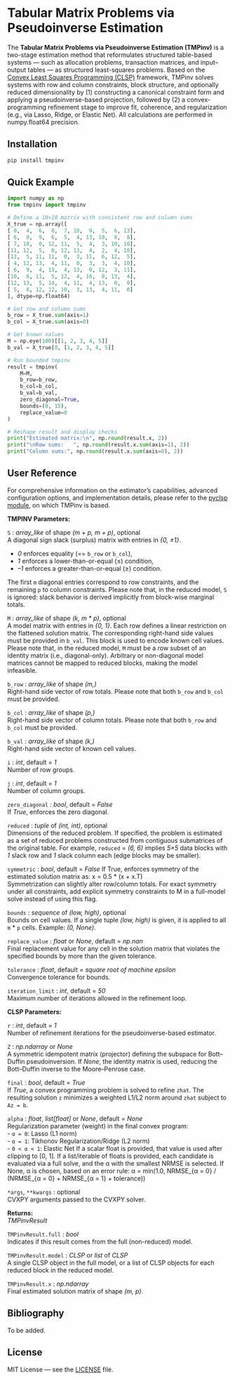 # Tabular Matrix Problems via Pseudoinverse Estimation

The **Tabular Matrix Problems via Pseudoinverse Estimation (TMPinv)** is a two-stage estimation method that reformulates structured table-based systems — such as allocation problems, transaction matrices, and input–output tables — as structured least-squares problems. Based on the [Convex Least Squares Programming (CLSP)](https://pypi.org/project/pyclsp/ "Convex Least Squares Programming") framework, TMPinv solves systems with row and column constraints, block structure, and optionally reduced dimensionality by (1) constructing a canonical constraint form and applying a pseudoinverse-based projection, followed by (2) a convex-programming refinement stage to improve fit, coherence, and regularization (e.g., via Lasso, Ridge, or Elastic Net). All calculations are performed in numpy.float64 precision.

## Installation

```bash
pip install tmpinv
```

## Quick Example

```python
import numpy as np
from tmpinv import tmpinv

# Define a 10×10 matrix with consistent row and column sums
X_true = np.array([
[ 0,  4,  6,  8,  7, 10,  9,  5,  6, 13],
[ 6,  0,  9,  6,  5,  4, 13, 10,  8,  8],
[ 7, 10,  0, 12, 11,  5,  4,  3, 10, 10],
[11, 12,  5,  0, 12, 13,  4,  2,  4, 10],
[13,  5, 11, 11,  0,  3, 11,  6, 12,  5],
[ 4, 12, 13,  4, 11,  0,  3,  3,  4, 10],
[ 6,  9,  4, 13,  4, 13,  0, 12,  3, 11],
[10,  6, 11,  5, 12,  4, 10,  0, 13,  4],
[12, 13,  5, 14,  4, 11,  4, 13,  0,  9],
[ 5,  6, 12, 12, 10,  3, 13,  4, 11,  0]
], dtype=np.float64)

# Get row and column sums
b_row = X_true.sum(axis=1)
b_col = X_true.sum(axis=0)

# Get known values
M = np.eye(100)[[1, 2, 3, 4, 5]]
b_val = X_true[0, [1, 2, 3, 4, 5]]

# Run bounded tmpinv
result = tmpinv(
    M=M,
    b_row=b_row,
    b_col=b_col,
    b_val=b_val,
    zero_diagonal=True,
    bounds=(0, 15),
    replace_value=0
)

# Reshape result and display checks
print("Estimated matrix:\n", np.round(result.x, 2))
print("\nRow sums:   ", np.round(result.x.sum(axis=1), 2))
print("Column sums:", np.round(result.x.sum(axis=0), 2))
```

## User Reference

For comprehensive information on the estimator’s capabilities, advanced configuration options, and implementation details, please refer to the [pyclsp module](https://pypi.org/project/pyclsp/ "Convex Least Squares Programming"), on which TMPinv is based.

**TMPINV Parameters:**  

`S` : *array_like* of shape *(m + p, m + p)*, optional  
A diagonal sign slack (surplus) matrix with entries in *{0, ±1}*.  
-   *0* enforces equality (== `b_row` or `b_col`),  
-  *1* enforces a lower-than-or-equal (≤) condition,  
- *–1* enforces a greater-than-or-equal (≥) condition.  

The first `m` diagonal entries correspond to row constraints, and the remaining `p` to column constraints. Please note that, in the reduced model, `S` is ignored: slack behavior is derived implicitly from block-wise marginal totals.

`M` : *array_like* of shape *(k, m * p)*, optional  
A model matrix with entries in *{0, 1}*. Each row defines a linear restriction on the flattened solution matrix. The corresponding right-hand side values must be provided in `b_val`. This block is used to encode known cell values. Please note that, in the reduced model, `M` must be a row subset of an identity matrix (i.e., diagonal-only). Arbitrary or non-diagonal model matrices cannot be mapped to reduced blocks, making the model infeasible.

`b_row` : *array_like* of shape *(m,)*  
Right-hand side vector of row totals. Please note that both `b_row` and `b_col` must be provided.

`b_col` : *array_like* of shape *(p,)*  
Right-hand side vector of column totals. Please note that both `b_row` and `b_col` must be provided.

`b_val` : *array_like* of shape *(k,)*  
Right-hand side vector of known cell values.

`i` : *int*, default = *1*  
Number of row groups.

`j` : *int*, default = *1*  
Number of column groups.

`zero_diagonal` : *bool*, default = *False*  
If *True*, enforces the zero diagonal.

`reduced` : *tuple* of *(int, int)*, optional  
Dimensions of the reduced problem. If specified, the problem is estimated as a set of reduced problems constructed from contiguous submatrices of the original table. For example, `reduced` = *(6, 6)* implies *5×5* data blocks with *1* slack row and *1* slack column each (edge blocks may be smaller).

`symmetric` : *bool*, default = *False*
If True, enforces symmetry of the estimated solution matrix as: x = 0.5 * (x + x.T)   
Symmetrization can slightly alter row/column totals. For exact symmetry under all constraints, add explicit symmetry constraints to M in a full-model solve instead of using this flag.

`bounds` : *sequence* of *(low, high)*, optional  
Bounds on cell values. If a single tuple *(low, high)* is given, it is applied to all `m` * `p` cells. Example: *(0, None)*.

`replace_value` : *float* or *None*, default = *np.nan*  
Final replacement value for any cell in the solution matrix that violates the specified bounds by more than the given tolerance.

`tolerance` : *float*, default = *square root of machine epsilon*  
Convergence tolerance for bounds.

`iteration_limit` : *int*, default = *50*  
Maximum number of iterations allowed in the refinement loop.

**CLSP Parameters:**  

`r` : *int*, default = *1*  
Number of refinement iterations for the pseudoinverse-based estimator.

`Z` : *np.ndarray* or *None*  
A symmetric idempotent matrix (projector) defining the subspace for Bott–Duffin pseudoinversion. If *None*, the identity matrix is used, reducing the Bott–Duffin inverse to the Moore–Penrose case.

`final` : *bool*, default = *True*  
If *True*, a convex programming problem is solved to refine `zhat`. The resulting solution `z` minimizes a weighted L1/L2 norm around `zhat` subject to `Az = b`.

`alpha` : *float*, *list[float]* or *None*, default = *None*  
    Regularization parameter (weight) in the final convex program:  
    - `α = 0`: Lasso (L1 norm)  
    - `α = 1`: Tikhonov Regularization/Ridge (L2 norm)  
    - `0 < α < 1`: Elastic Net
    If a scalar float is provided, that value is used after clipping to [0, 1].
    If a list/iterable of floats is provided, each candidate is evaluated via a full solve, and the α with the smallest NRMSE is selected.
    If None, α is chosen, based on an error rule: α = min(1.0, NRMSE_{α = 0} / (NRMSE_{α = 0} + NRMSE_{α = 1} + tolerance))   

`*args`, `**kwargs` : optional  
CVXPY arguments passed to the CVXPY solver.

**Returns:**  
*TMPinvResult*

`TMPinvResult.full` : *bool*  
Indicates if this result comes from the full (non-reduced) model.

`TMPinvResult.model` : *CLSP* or *list* of *CLSP*  
A single CLSP object in the full model, or a list of CLSP objects for each reduced block in the reduced model.

`TMPinvResult.x` : *np.ndarray*  
Final estimated solution matrix of shape *(m, p)*.

## Bibliography

To be added.

## License

MIT License — see the [LICENSE](LICENSE) file.
